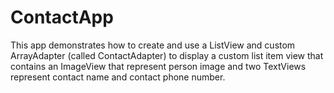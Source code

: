 # ContactApp
This app demonstrates how to create and use a ListView and custom ArrayAdapter (called ContactAdapter) to display 
a custom list item view that contains an ImageView that represent person image and two TextViews represent contact name and contact phone number.



